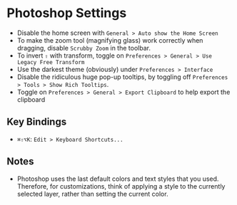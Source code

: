 # Photoshop Settings

- Disable the home screen with `General > Auto show the Home Screen`
- To make the zoom tool (magnifying glass) work correctly when dragging, disable `Scrubby Zoom` in the toolbar.
- To invert `⇧` with transform, toggle on `Preferences > General > Use Legacy Free Transform`
- Use the darkest theme (obviously) under `Preferences > Interface`
- Disable the ridiculous huge pop-up tooltips, by toggling off `Preferences > Tools > Show Rich Tooltips`.
- Toggle on `Preferences > General > Export Clipboard` to help export the clipboard

## Key Bindings

- `⌘⇧⌥K`: `Edit > Keyboard Shortcuts...`

## Notes

- Photoshop uses the last default colors and text styles that you used. Therefore, for customizations, think of applying a style to the currently selected layer, rather than setting the current color.

